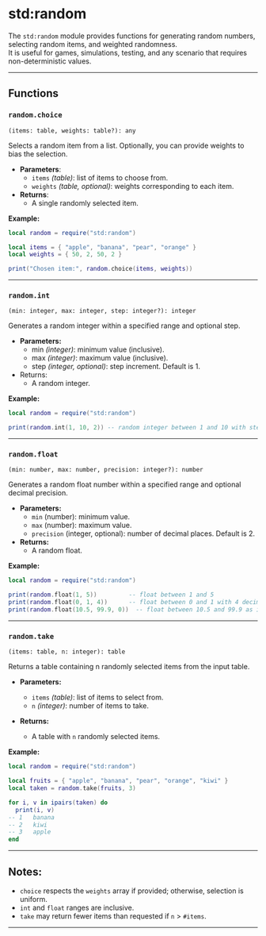 # std:random

The `std:random` module provides functions for generating random numbers, selecting random items, and weighted randomness.  
It is useful for games, simulations, testing, and any scenario that requires non-deterministic values.

---

## Functions

### `random.choice`

`(items: table, weights: table?): any`

Selects a random item from a list. Optionally, you can provide weights to bias the selection.

- **Parameters**:
  - `items` _(table)_: list of items to choose from.
  - `weights` _(table, optional)_: weights corresponding to each item.
- **Returns**:
  - A single randomly selected item.

**Example:**

```lua
local random = require("std:random")

local items = { "apple", "banana", "pear", "orange" }
local weights = { 50, 2, 50, 2 }

print("Chosen item:", random.choice(items, weights))
```

---

### `random.int`

`(min: integer, max: integer, step: integer?): integer`

Generates a random integer within a specified range and optional step.

- **Parameters:**
  - min _(integer)_: minimum value (inclusive).
  - max _(integer)_: maximum value (inclusive).
  - step _(integer, optional)_: step increment. Default is 1.
- Returns:
  - A random integer.

**Example:**

```lua
local random = require("std:random")

print(random.int(1, 10, 2)) -- random integer between 1 and 10 with step 2
```

---

### `random.float`

`(min: number, max: number, precision: integer?): number`

Generates a random float number within a specified range and optional decimal precision.

- **Parameters:**
  - `min` (number): minimum value.
  - `max` (number): maximum value.
  - `precision` (integer, optional): number of decimal places. Default is 2.
- **Returns:**
  - A random float.

**Example:**

```lua
local random = require("std:random")

print(random.float(1, 5))         -- float between 1 and 5
print(random.float(0, 1, 4))      -- float between 0 and 1 with 4 decimals
print(random.float(10.5, 99.9, 0))  -- float between 10.5 and 99.9 as integer
```

---

### `random.take`

`(items: table, n: integer): table`

Returns a table containing n randomly selected items from the input table.

- **Parameters:**
  - `items` _(table)_: list of items to select from.
  - `n` _(integer)_: number of items to take.

- **Returns:**
  - A table with `n` randomly selected items.

**Example:**

```lua
local random = require("std:random")

local fruits = { "apple", "banana", "pear", "orange", "kiwi" }
local taken = random.take(fruits, 3)

for i, v in ipairs(taken) do
  print(i, v)
-- 1   banana
-- 2   kiwi
-- 3   apple
end
```

---

## Notes:

- `choice` respects the `weights` array if provided; otherwise, selection is uniform.
- `int` and `float` ranges are inclusive.
- `take` may return fewer items than requested if `n` > `#items`.

---
